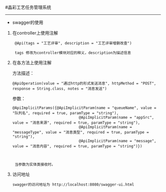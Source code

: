#晶彩工艺任务管理系统

----------
- swagger的使用

1. 在controller上使用注解 

        @Api(tags = "工艺评审", description = "工艺评审增删改查")
        
        tags 修改为controller模块对应的释义，description为描述信息
        
 2. 在各方法上使用注解
 
       方法描述：
       
        @ApiOperation(value = "通过http的形式发送消息", httpMethod = "POST", response = String.class, notes = "消息发送")
       
       参数：
       
        @ApiImplicitParams({@ApiImplicitParam(name = "queueName", value = "队列名", required = true, paramType = "string"),
                                      @ApiImplicitParam(name = "appSrc", value = "消息来源", required = true, paramType = "string"),
                                      @ApiImplicitParam(name = "messageType", value = "消息类型", required = true, paramType = "string"),
                                      @ApiImplicitParam(name = "message", value = "消息内容", required = true, paramType = "string")})
                                      
                                      
                                      
         当参数为实体类接收时。         
                                      
                                      
                                      
        
 3. 访问地址
 
        swagger的访问地址为 http://localhost:8080/swagger-ui.html